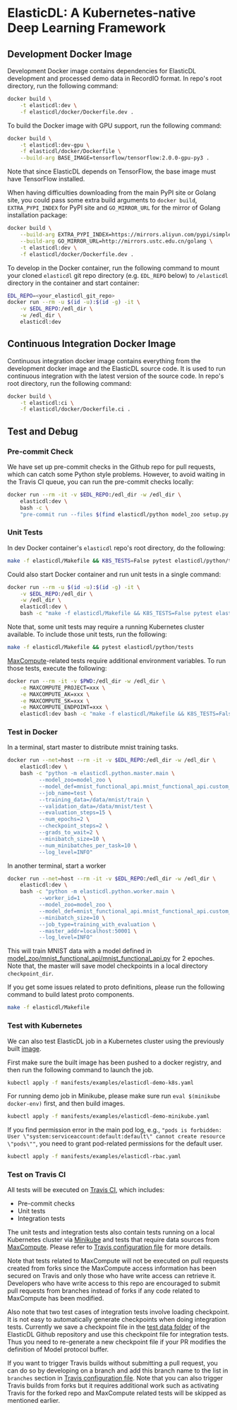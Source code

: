 # ElasticDL: A Kubernetes-native Deep Learning Framework

## Development Docker Image

Development Docker image contains dependencies for ElasticDL development and processed demo data in RecordIO format. In repo's root directory, run the following command:

```bash
docker build \
    -t elasticdl:dev \
    -f elasticdl/docker/Dockerfile.dev .
```

To build the Docker image with GPU support, run the following command:

```bash
docker build \
    -t elasticdl:dev-gpu \
    -f elasticdl/docker/Dockerfile \
    --build-arg BASE_IMAGE=tensorflow/tensorflow:2.0.0-gpu-py3 .
```

Note that since ElasticDL depends on TensorFlow, the base image must have TensorFlow installed.

When having difficulties downloading from the main PyPI site or Golang site, you could pass some extra build arguments to `docker build`, `EXTRA_PYPI_INDEX` for PyPI site and `GO_MIRROR_URL` for the mirror of Golang installation package:

```bash
docker build \
    --build-arg EXTRA_PYPI_INDEX=https://mirrors.aliyun.com/pypi/simple \
    --build-arg GO_MIRROR_URL=http://mirrors.ustc.edu.cn/golang \
    -t elasticdl:dev \
    -f elasticdl/docker/Dockerfile.dev .
```


To develop in the Docker container, run the following command to mount your cloned `elasticdl` git repo directory (e.g. `EDL_REPO` below) to `/elasticdl` directory in the container and start container:

```bash
EDL_REPO=<your_elasticdl_git_repo>
docker run --rm -u $(id -u):$(id -g) -it \
    -v $EDL_REPO:/edl_dir \
    -w /edl_dir \
    elasticdl:dev
```

## Continuous Integration Docker Image

Continuous integration docker image contains everything from the development docker image and the ElasticDL source code. It is  used to run continuous integration with the latest version of the source code. In repo's root directory, run the following command:

```bash
docker build \
    -t elasticdl:ci \
    -f elasticdl/docker/Dockerfile.ci .
```

## Test and Debug

### Pre-commit Check

We have set up pre-commit checks in the Github repo for pull requests, which can catch some Python style problems. However, to avoid waiting in the Travis CI queue, you can run the pre-commit checks locally:

```bash
docker run --rm -it -v $EDL_REPO:/edl_dir -w /edl_dir \
    elasticdl:dev \
    bash -c \
    "pre-commit run --files $(find elasticdl/python model_zoo setup.py scripts/ -name '*.py' -print0 | tr '\0' ' ') $(find elasticdl/pkg -name '*.go' -print0 | tr '\0' ' ')"
```

### Unit Tests

In dev Docker container's `elasticdl` repo's root directory, do the following:

```bash
make -f elasticdl/Makefile && K8S_TESTS=False pytest elasticdl/python/tests
```

Could also start Docker container and run unit tests in a single command:

```bash
docker run --rm -u $(id -u):$(id -g) -it \
    -v $EDL_REPO:/edl_dir \
    -w /edl_dir \
    elasticdl:dev \
    bash -c "make -f elasticdl/Makefile && K8S_TESTS=False pytest elasticdl/python/tests"
```

Note that, some unit tests may require a running Kubernetes cluster available. To include those unit tests, run
the following:

```bash
make -f elasticdl/Makefile && pytest elasticdl/python/tests
```

[MaxCompute](https://www.alibabacloud.com/product/maxcompute)-related tests require additional environment variables. To run those tests, execute the following:

```bash
docker run --rm -it -v $PWD:/edl_dir -w /edl_dir \
    -e MAXCOMPUTE_PROJECT=xxx \
    -e MAXCOMPUTE_AK=xxx \
    -e MAXCOMPUTE_SK=xxx \
    -e MAXCOMPUTE_ENDPOINT=xxx \
    elasticdl:dev bash -c "make -f elasticdl/Makefile && K8S_TESTS=False pytest elasticdl/python/tests/odps_* elasticdl/python/tests/data_reader_test.py"
```

### Test in Docker

In a terminal, start master to distribute mnist training tasks.

```bash
docker run --net=host --rm -it -v $EDL_REPO:/edl_dir -w /edl_dir \
    elasticdl:dev \
    bash -c "python -m elasticdl.python.master.main \
          --model_zoo=model_zoo \
          --model_def=mnist_functional_api.mnist_functional_api.custom_model \
          --job_name=test \
          --training_data=/data/mnist/train \
          --validation_data=/data/mnist/test \
          --evaluation_steps=15 \
          --num_epochs=2 \
          --checkpoint_steps=2 \
          --grads_to_wait=2 \
          --minibatch_size=10 \
          --num_minibatches_per_task=10 \
          --log_level=INFO"
```

In another terminal, start a worker

```bash
docker run --net=host --rm -it -v $EDL_REPO:/edl_dir -w /edl_dir \
    elasticdl:dev \
    bash -c "python -m elasticdl.python.worker.main \
          --worker_id=1 \
          --model_zoo=model_zoo \
          --model_def=mnist_functional_api.mnist_functional_api.custom_model \
          --minibatch_size=10 \
          --job_type=training_with_evaluation \
          --master_addr=localhost:50001 \
          --log_level=INFO"
```

This will train MNIST data with a model defined in [model_zoo/mnist_functional_api/mnist_functional_api.py](../model_zoo/mnist_functional_api/mnist_functional_api.py) for 2 epoches. Note that, the master will save model checkpoints in a local directory `checkpoint_dir`.

If you get some issues related to proto definitions, please run the following command to build latest proto components.
```bash
make -f elasticdl/Makefile
```

### Test with Kubernetes

We can also test ElasticDL job in a Kubernetes cluster using the previously built [image](#development-docker-image).

First make sure the built image has been pushed to a docker registry, and then run the following command to launch the job. 
```bash
kubectl apply -f manifests/examples/elasticdl-demo-k8s.yaml
```

For running demo job in Minikube, please make sure run `eval $(minikube docker-env)` first, and then build images.
```bash
kubectl apply -f manifests/examples/elasticdl-demo-minikube.yaml
```

If you find permission error in the main pod log, e.g., `"pods is forbidden: User \"system:serviceaccount:default:default\" cannot create resource \"pods\""`, you need to grant pod-related permissions for the default user.
```bash
kubectl apply -f manifests/examples/elasticdl-rbac.yaml
```

### Test on Travis CI

All tests will be executed on [Travis CI](https://travis-ci.org/sql-machine-learning/elasticdl), which includes:
* Pre-commit checks
* Unit tests
* Integration tests

The unit tests and integration tests also contain tests running on a local Kubernetes cluster via [Minikube](https://kubernetes.io/docs/setup/learning-environment/minikube/) and tests that
require data sources from [MaxCompute](https://www.alibabacloud.com/product/maxcompute). Please refer to [Travis configuration file](../.travis.yml) for more details.

Note that tests related to MaxCompute will not be executed on pull requests created from forks since
the MaxCompute access information has been secured on Travis and only those who have write access can retrieve it. Developers who
have write access to this repo are encouraged to submit pull requests from branches instead of forks if any code related to MaxCompute
has been modified.

Also note that two test cases of integration tests involve loading checkpoint. It is not easy to automatically generate checkpoints when doing integration tests. Currently we save a checkpoint file in the [test data folder](python/tests/testdata) of the ElasticDL Github repository and use this checkpoint file for integration tests. Thus you need to re-generate a new checkpoint file if your PR modifies the definition of Model protocol buffer.

If you want to trigger Travis builds without submitting a pull request, you can do so by developing on a branch and add this
branch name to the list in `branches` section in [Travis configuration file](../.travis.yml). Note that you can also trigger
Travis builds from forks but it requires additional work such as activating Travis for the forked repo and MaxCompute related tests
will be skipped as mentioned earlier.
